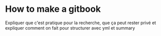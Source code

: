 # How to make a gitbook

Expliquer que c'est pratique pour la recherche, que ça peut rester privé et expliquer comment on fait pour structurer avec yml et summary
